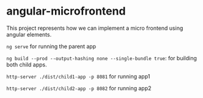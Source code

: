 # angular-microfrontend
This project represents how we can implement a micro frontend using angular elements.

`ng serve` for running the parent app

`ng build --prod --output-hashing none --single-bundle true`:  for building both child apps.

`http-server ./dist/child1-app -p 8081` for running app1

`http-server ./dist/child2-app -p 8082` for running app2

